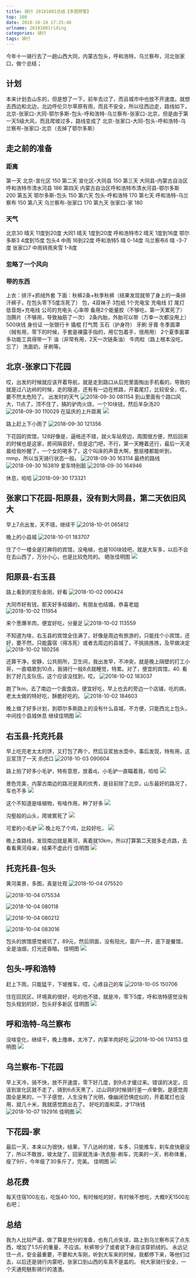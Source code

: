 ```yaml
---
title: 骑行 20181001总结【多图预警】
top: 100
date: 2018-10-10 17:25:48
urlname: 20181001riding
categories: 骑行
tags: 骑行
---
```

今年十一骑行去了一趟山西大同，内蒙古包头，呼和浩特，乌兰察布，河北张家口，做个总结；
## 计划
本来计划去山东的，但是想了一下，前年去过了，而且城市中也放不开速度。就想去西边和北边，北边呼伦贝尔草原有雨，而且不安全，所以往西边走，路线如下，北京-张家口-大同-鄂尔多斯-包头-呼和浩特-乌兰察布-张家口-北京，但是由于第一天5级大风，而且爬坡过多，路线变成了
北京-张家口-大同-包头-呼和浩特-乌兰察布-张家口-北京（去掉了鄂尔多斯）
<!--more-->

## 走之前的准备
### 距离
第一天 北京-宣化区 150
第二天 宣化区-大同县 150
第三天 大同县-内蒙古自治区呼和浩特市清水河县 186
第四天 内蒙古自治区呼和浩特市清水河县-鄂尔多斯 200
第五天 鄂尔多斯-包头 150
第六天 包头-呼和浩特 170
第七天 呼和浩特-乌兰察布 150
第八天 乌兰察布-张家口 170
第九天 张家口-家 180

### 天气
北京30 晴天 11度到20度
大同1  晴天 1度到20度
呼和浩特市2 晴天 1度到16度
鄂尔多斯3 4度到15度
包头4 中雨 16到22度
呼和浩特5 晴 0-14度
乌兰察布6 晴 -3-7度
张家口7 中雨转雨夹雪 1-8度

### 忽略了一个风向

### 带的东西
上衣：排汗+抓绒外套
下面：秋裤2条+秋季秋裤（结果发现就带了身上的一条排汗裤子，在包头零下5度冻死了）
包，4双袜子
3包纸
1个充电宝
充电线
灯
尾灯
低音炮+充电线
公司的充电头
心率带
备用2个能量胶（不够吃，第一天累死了）
泡腾片（不够用，导致抽筋了一次）
2条内胎，外胎可以带（万幸一次都没用上）
500块钱
身份证
一张银行卡
撬棍
打气筒
玉石（护身符）
牙刷
牙膏
冬季面罩（贼有用，零下的时候，手套是裸露手指的，用它包着手，很用用）
2个夏季面罩
多功能工具得带一下
油（非常有用，2天一次链条油）
牛肉粒（路上根本没吃，忘了）
洗面奶，牙刷等。

## 北京-张家口下花园
哎，出发的时候就应该开着导航，就是走到路口从后兜里面掏出手机看的，导致的就是过八达岭的时候，走的隧道，还有有一边在修路，开着尾灯，比较安全，哎，要不然太危险了。
出发时的天气
![2018-09-30 081154](http://ws2.sinaimg.cn/large/006tNbRwly1fwkgv820flj31hc0u07je.jpg)
到山里面有个路口风大，11点了，顶不住了，搞的驴肉火烧，一个10块钱，然后羊杂汤20
![2018-09-30 110029](http://ws4.sinaimg.cn/large/006tNbRwly1fwkgv9qqpvj30u01hcdwf.jpg)
在延庆的上升距离
![](http://ws4.sinaimg.cn/large/006tNbRwly1fwkgvbaz13j30u01hc7l3.jpg)

路上赶上下小雨了
![2018-09-30 121356](http://ws4.sinaimg.cn/large/006tNbRwly1fwkgvfmupcj31kw16ohdu.jpg)

下花园的宾馆，128好像是，逼格还不错，就火车站旁边，周围很方便，然后回来的时候也是这家，房间隔音好，但是这门吧，不行，第一天睡着还行，最后一天凌晨给我吵醒了，一个女的喝多了，这个叫床的声音大啊，整层楼都能听到，mmp，所以当天骑行状态一般。
![2018-09-30 163114](http://ws2.sinaimg.cn/large/006tNbRwly1fwkgvgt0ujj31hc0u0tmp.jpg)
最终的路线
![2018-09-30 163819](http://ws3.sinaimg.cn/large/006tNbRwly1fwkgvjz8d1j30yi1pcqv5.jpg)
爱车特别脏
![2018-09-30 164946](http://ws2.sinaimg.cn/large/006tNbRwly1fwkgvm13d2j30u01hcqjy.jpg)

休息，哈哈
![2018-09-30 173321](http://ws1.sinaimg.cn/large/006tNbRwly1fwkgvmomdij30u01hcqjy.jpg)

## 张家口下花园-阳原县，没有到大同县，第二天依旧风大
早上7点出发，天不错，继续干
![2018-10-01 065812](http://ws4.sinaimg.cn/large/006tNbRwly1fwkgvsqalrj31kw23vkjm.jpg)

晚上的小县城
![2018-10-01 183707](http://ws2.sinaimg.cn/large/006tNbRwly1fwkgvv3ga7j31kw23vkjm.jpg)

住了个一楼全是打麻将的宾馆，没电梯，也是100块钱吧，就是大车多，以后不会在去山西了，万分小心，也是比较危险的。
晒张佳明图
![](http://ws3.sinaimg.cn/large/006tNbRwly1fwkgvwk7u4j30yi1pctj4.jpg)

## 阳原县-右玉县

路上看到的变形金刚，好看
![2018-10-02 090424](http://ws1.sinaimg.cn/large/006tNbRwly1fwkgw1nywtj31kw23vhdu.jpg)

大同市好有钱，那天好多结婚的，有朋友也结婚，恭喜老姐
![2018-10-02 111954](http://ws3.sinaimg.cn/large/006tNbRwly1fwkgwb81stj31kw16onpf.jpg)

来个葱爆羊肉，便宜好吃，分量足
![2018-10-02 113559](http://ws1.sinaimg.cn/large/006tNbRwly1fwkgwd2ialj31kw16onpf.jpg)

不知道为啥，右玉县的宾馆全住满了，好像是周边有旅游的，只能找个小宾馆，还好，要不然，只能露宿（得冻死）或者去周边的县城了，不挑挑拣拣，及早做决定
![2018-10-02 180256](http://ws2.sinaimg.cn/large/006tNbRwly1fwkgwguz46j30u01hc161.jpg)

还算干净，安静，公共厕所，卫生间，我出发早，不冲突，就是晚上隔壁的打工小哥，一直唱歌到10点，我骑行一般8点就睡觉，特累。对了，便宜的宾馆，40.
看到了好几支队伍，这个应该没找到，哎。
![2018-10-02 183037](http://ws2.sinaimg.cn/large/006tNbRwly1fwkgwljy8wj31kw23v1ky.jpg)

跑了1km，去了南边一个面食店，便宜好吃，早上也去的旁边一个店铺，吃的病，老太太做的特好吃，酥脆好吃的。
![2018-10-02 184603](http://ws4.sinaimg.cn/large/006tNbRwly1fwkgwsoo8ij31kw23vu0x.jpg)

晚上做了好多计划，到鄂尔多斯路上的没有什么县城，不方便，只能西北上包头，中间找个县城休息
继续佳明图
![](http://ws2.sinaimg.cn/large/006tNbRwly1fwkgwubf6vj30yi1pc129.jpg)

## 右玉县-托克托县
早上吃完老太太的饼，又打包了两个，然后豆浆放水壶中，事后发现，特有用，这豆浆顶了一天
杀虎口
![2018-10-03 090604](http://ws1.sinaimg.cn/large/006tNbRwly1fwkgx45geej31kw16o7wi.jpg)

路上拍了好多小毛驴，特有意思，放着dj，小毛驴一直瞄着我，哈哈
![](http://ws2.sinaimg.cn/large/006tNbRwly1fwkgxcu7uzj31kw23vnph.jpg)

景色完美，内蒙古南边的路况是真的优秀，是目前除了北京，山东最好的路况了，车也不多
![](http://ws4.sinaimg.cn/large/006tNbRwly1fwkgxu42pdj31kw16o7wo.jpg)


这个不知道是啥植物，有啥作用，种了好多
![](http://ws4.sinaimg.cn/large/006tNbRwly1fwkgy111v5j31kw16o7wo.jpg)

沟壑般的山头，爬坡累死了
![](http://ws2.sinaimg.cn/large/006tNbRwly1fwkgy5k97vj31kw16ou11.jpg)

可爱的小毛驴
![](http://ws1.sinaimg.cn/large/006tNbRwly1fwkgydrbm4j31kw16ox6s.jpg)
晚上吃了个鸡，比较好吃，
![](http://ws1.sinaimg.cn/large/006tNbRwly1fwkgyj25cfj31kw23v1kz.jpg)

晚上查路线，发现南边就是黄河，离着就10km，所以打算第二天就多走点路，去看看黄河母亲，结果不虚此行
佳明图
![](http://ws1.sinaimg.cn/large/006tNbRwly1fwkgykmp8qj30yi1pc7e5.jpg)

## 托克托县-包头
黄河美景，多图，真是壮观
![2018-10-04 075520](http://ws2.sinaimg.cn/large/006tNbRwly1fwkgyoxfuvj31kw16ou0x.jpg)

![2018-10-04 075534](http://ws3.sinaimg.cn/large/006tNbRwly1fwkgysi1y3j31kw23qb29.jpg)

![2018-10-04 080118](http://ws2.sinaimg.cn/large/006tNbRwly1fwkgyx1wgzj31kw16okjl.jpg)

![2018-10-04 080212](http://ws2.sinaimg.cn/large/006tNbRwly1fwkgz06h0zj31kw16o7wh.jpg)

![2018-10-04 083016](http://ws2.sinaimg.cn/large/006tNbRwly1fwkgz8vcl4j31kw16oqv6.jpg)



包头的旅馆感觉被坑了，89元，然后阴面，没有阳光，窗户一开，底下是餐馆，全是油烟，灯光还昏暗。
佳明图
![](http://ws1.sinaimg.cn/large/006tNbRwly1fwkgzbd27bj30yi1pc48f.jpg)

## 包头-呼和浩特
赶上下雨，只能猛干，下坡推车，哎，心疼自己的车
![2018-10-05 150706](http://ws3.sinaimg.cn/large/006tNbRwly1fwkgzp2dosj31kw23v4qq.jpg)

住在回民区，环境真的很好，吃的也不错，就是冷，零下5度，呼和浩特感觉没有包头规划的好，包头好多新区
佳明图
![](http://ws4.sinaimg.cn/large/006tNbRwly1fwkgzujo5gj30yi1pcgub.jpg)

## 呼和浩特-乌兰察布
没啥变化，继续干，晚上撸串，太冷了，内蒙羊肉好吃
![2018-10-06 174153](http://ws3.sinaimg.cn/large/006tNbRwly1fwkgzxyx4ej31kw23vnpd.jpg)
佳明图
![](http://ws2.sinaimg.cn/large/006tNbRwly1fwkgzz4920j30yi1pcwo3.jpg)

## 乌兰察布-下花园
早上天冷，骑不快，放不开速度，零下好几度，到9点才缓过来。错误的决定，应该到宣化区就不走了，骑到6点天黑了，过山洞的时候骑行差一点晕倒，是感觉周围全是黑的，一下子感觉，人生没有了光明，像幽闭恐惧症似的，开着尾灯也没用，就几十米，我就感觉跑出去了。
好吃的面和菜，才17块钱
![2018-10-07 192916](http://ws1.sinaimg.cn/large/006tNbRwly1fwkh05d76tj31kw23v4qq.jpg)
佳明图
![](http://ws2.sinaimg.cn/large/006tNbRwly1fwkh06mlkzj30yi1pcn6x.jpg)

## 下花园-家
最后一天，本来以为很快，结果，下八达岭的坡，车多，只能推车，刹车皮快磨没了，所以不敢放，坡太陡了，回家就洗澡-洗衣服-刷车，完美的一天，称称体重，瘦了9斤，今年瘦了30多斤了，完美。
佳明图
![](http://ws1.sinaimg.cn/large/006tNbRwly1fwkh084phrj30yi1pcakg.jpg)



## 总花费
每天住宿100左右，吃饭40-100，有时候吃的好，有时候不想吃，大概9天1500左右吧；

## 总结
我为人比较严谨，做了算是充分的准备，也有几点失误，路上到乌兰察布买了点东西，增加了1.5斤的重量，不应该。秋裤带少了或者说下身应该穿抓绒的。
永远记住一点，安全最重要，不要和大车刚，听到大车来的时候，我都停下来，等他们过去，以后还是骑行内蒙吧，张家口到山西的车真不是盖的。
祝大家骑行安全，一个天通苑魅影骑行的渣渣。